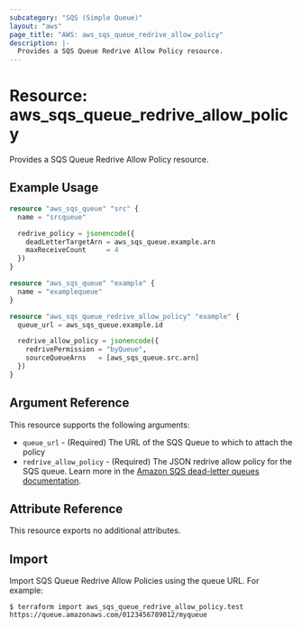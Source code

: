 ```yaml
---
subcategory: "SQS (Simple Queue)"
layout: "aws"
page_title: "AWS: aws_sqs_queue_redrive_allow_policy"
description: |-
  Provides a SQS Queue Redrive Allow Policy resource.
---
```


# Resource: aws_sqs_queue_redrive_allow_policy

Provides a SQS Queue Redrive Allow Policy resource.

## Example Usage

```terraform
resource "aws_sqs_queue" "src" {
  name = "srcqueue"

  redrive_policy = jsonencode({
    deadLetterTargetArn = aws_sqs_queue.example.arn
    maxReceiveCount     = 4
  })
}

resource "aws_sqs_queue" "example" {
  name = "examplequeue"
}

resource "aws_sqs_queue_redrive_allow_policy" "example" {
  queue_url = aws_sqs_queue.example.id

  redrive_allow_policy = jsonencode({
    redrivePermission = "byQueue",
    sourceQueueArns   = [aws_sqs_queue.src.arn]
  })
}
```

## Argument Reference

This resource supports the following arguments:

* `queue_url` - (Required) The URL of the SQS Queue to which to attach the policy
* `redrive_allow_policy` - (Required) The JSON redrive allow policy for the SQS queue. Learn more in the [Amazon SQS dead-letter queues documentation](https://docs.aws.amazon.com/AWSSimpleQueueService/latest/SQSDeveloperGuide/sqs-dead-letter-queues.html).

## Attribute Reference

This resource exports no additional attributes.

## Import

Import SQS Queue Redrive Allow Policies using the queue URL. For example:

```
$ terraform import aws_sqs_queue_redrive_allow_policy.test https://queue.amazonaws.com/0123456789012/myqueue
```
